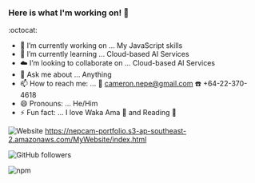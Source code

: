 ### Here is what I'm working on! 👋  
:octocat: 

- :construction: I’m currently working on ... My JavaScript skills
- 🌱 I’m currently learning ... Cloud-based AI Services
- :cloud: I’m looking to collaborate on ... Cloud-based AI Services
- 💬 Ask me about ... Anything
- 📫 How to reach me: ... :incoming_envelope: cameron.nepe@gmail.com :telephone: +64-22-370-4618
- 😄 Pronouns: ... He/Him
- ⚡ Fun fact: ... I love Waka Ama :rowboat: and Reading :notebook_with_decorative_cover:
 

![Website](https://img.shields.io/website?up_message=Portfolio&url=https%3A%2F%2Fnepcam-portfolio.s3-ap-southeast-2.amazonaws.com%2FMyWebsite%2Findex.html)  https://nepcam-portfolio.s3-ap-southeast-2.amazonaws.com/MyWebsite/index.html

![GitHub followers](https://img.shields.io/github/followers/Nepcam?style=social)   

![npm](https://img.shields.io/npm/v/npm)

